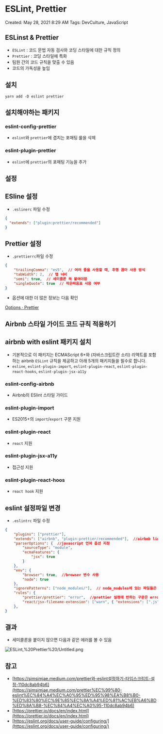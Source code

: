 # ESLint, Prettier

Created: May 28, 2021 8:29 AM
Tags: DevCulture, JavaScript

## ESLinst & Prettier

- `ESLint` : 코드 문법 자동 검사와 코딩 스타일에 대한 규칙 정의
- `Prettier` : 코딩 스타일에 특화
- 팀원 간의 코드 규칙을 맞출 수 있음
- 코드의 가독성을 높임

## 설치

```
yarn add -D eslint prettier
```

## 설치해야하는 패키지

### eslint-config-prettier

- `eslint`와 `prettier`에 겹치는 포매팅 룰을 삭제

### eslint-plugin-prettier

- `eslint`에 `prettier`의 포매팅 기능을 추가

## 설정

## ESline 설정

- `.eslinerc` 파일 수정

```json
{
  "extends": ["plugin:prettier/recommended"]
}
```

## Prettier 설정

- `.prettierrc`파일 수정

```json
{
    "trailingComma": "es5",  // 여러 줄을 사용할 때, 후행 콤마 사용 방식
    "tabWidth": 2,  // 탭 너비
    "semi": true,  // 세미콜론 꼭 붙여야함
    "singleQuote": true  // 작은따옴표 사용 여부
}
```

- 옵션에 대한 더 많은 정보는 다음 확인

[Options · Prettier](https://prettier.io/docs/en/options.html)

## Airbnb 스타일 가이드 코드 규칙 적용하기

## airbnb with eslint 패키지 설치

- 기본적으로 이 패키지는 ECMAScript 6+와 (자바스크립트란 소리) 리액트를 포함하는 airbnb `ESLint` 규칙을 제공하고 아래 5개의 패키지들을 필수로 합니다.
- `esline`, `eslint-plugin-import`, `eslint-plugin-react`, `eslint-plugin-react-hooks`, `eslint-plugin-jsx-a11y`

### eslint-config-airbnb

- Airbnb의 ESlint 스타일 가이드

### eslint-plugin-import

- ES2015+의 `import`/`export` 구문 지원

### eslint-plugin-react

- `react` 지원

### eslint-plugin-jsx-a11y

- 접근성 지원

### eslint-plugin-react-hoos

- `react hook` 지원

## eslint 설정파일 변경

- `.eslintrc` 파일 수정

```json
{
    "plugins": ["prettier"],
    "extends": ["airbnb", "plugin:prettier/recommended"],  //airbnb lint 사용
    "parserOptions": {  //javascript 언어 옵션 지정
        "sourceType": "module",
        "ecmaFeatures": {
            "jsx": true
        }
    },
    "env": {
        "browser": true,  //browser 변수 사용
        "node": true
    },
    "ignorePatterns": ["node_modules/"],  // node_modules에 있는 파일들은 무시
    "rules": {
        "prettier/prettier": "error",  //prettier 설정에 반하는 구문은 error표시
        "react/jsx-filename-extension": ["warn", { "extensions": [".js", ".jsx"] }] // js, jsx 확장자의 파일을 import할때 js, jsx 확장자는 무시
    },
}
```

## 결과

- 세미콜론을 붙이지 않으면 다음과 같은 에러를 볼 수 있음

![ESLint,%20Prettier%20/Untitled.png](ESLint,%20Prettier%20/Untitled.png)

## 참고

- [https://simsimjae.medium.com/prettier와-eslint설정하기-타입스크립트-설정-110dc8ab94b6](https://simsimjae.medium.com/prettier%EC%99%80-eslint%EC%84%A4%EC%A0%95%ED%95%98%EA%B8%B0-%ED%83%80%EC%9E%85%EC%8A%A4%ED%81%AC%EB%A6%BD%ED%8A%B8-%EC%84%A4%EC%A0%95-110dc8ab94b6)
- [https://prettier.io/docs/en/index.html](https://prettier.io/docs/en/index.html)
- [https://eslint.org/docs/user-guide/configuring/](https://eslint.org/docs/user-guide/configuring/)